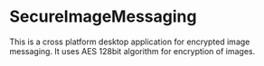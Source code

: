 # SecureImageMessaging

This is a cross platform desktop application for encrypted image messaging. It uses AES 128bit algorithm for encryption of images. 
